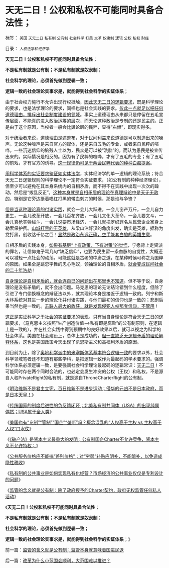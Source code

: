 # 天无二日！公权和私权不可能同时具备合法性；

标签： `美国` `天无二日` `私有制` `公有制` `社会科学` `打黑` `文革` `奴隶制` `逻辑` `公权` `私权` `财经` 

目录： `人权法学和经济学`

**天无二日！公权和私权不可能同时具备合法性**；

**不是私有制就是公有制；不是私有制就是奴隶制**；

**社会科学的理论，必须首先做到逻辑一致；**

**逻辑一致的社会理论实事求是，就能得到社会科学的实证体系**；

由于社会权力施行不允许出现行权抵触，[因此天无二日的逻辑要求](../../../2010/6/10/“天无二日，法无二纲”科学体系基本要求.md)，既是科学理论的要求，也是法学理论的要求，同样也是社会实践的要求。[仅此一点就足以把任何道德理由，排斥出社会制度建设的领域](../../../2010/5/27/进化论没有道德的概念；科学没有道德的园地.md)。事实上道德理由从来都只是停留在五毛宣传层面，不能真的进入政治运筹的层次，而无论这种政治是专制的还是民主的。正是由于这个原因，当权者一般会比舆论层的民粹，显得“右倾”，即现实得多。

对于统治者来说，道德理由是遮羞布，对于民间利益来说道德是可以制造出来的噪声。无论这种噪声是来自官方的媒体，还是来自五毛的专业，或者来自民粹的喧哗。一些沉迷信仰的脑残人士以为，民众是可以被“洗脑”的，而认为愚民是被宣传出来的。实际情况是相反的。因为有了民粹的喧哗，才有了五毛的专业；有了五毛的前戏，才有官方的诱导。[这一规律仍可见于两会民粹代表的种种白痴提案](../../../2010/6/25/政治家是开发政治利益的专家.md)。

[用科学体系的实证要求鉴证如实体法学](../../../2010/6/11/“天无二日，法无二纲”单一断言规则.md)，实体经济学的单一逻辑的理论系统；符合天无二日逻辑规则的科学理论不一定符合实证要求，（如公有制的种种经济理论），但至少可以避免在其本身系统内的自相矛盾，而不得不在实践中出现一次次的躁动，然后是“拨乱反正”。[这种本身就是自相矛盾的理论在真理辩论中是天无无敌的](../../../2012/2/20/最强大的理论是自相矛盾的理论.md)，特别是它旁边挺着唱红打黑的带血刺刀的时侯，那是谁与争锋？

[但是当这种理论真的付诸实践](../../../2010/6/11/法学法治依法一刀切;科学实证就要一刀切.md)，就会一会儿大跃进，一会儿亩产万斤，一会儿自力更生，一会儿改革开放，一会儿百花齐放，一会儿文化大革命，一会儿要文斗，一会儿真枪实弹械斗，一会儿说要市场经济，一会儿就把罗织罪名从民营企业家身上勒索保护费。[山城打黑的王英雄](../../../2012/2/10/今天的股市太不够精彩啦！.md)，从梁山泊好汉的角度出发，确实是英雄，据称为党打黑，创收达千亿之巨！[显然是政治永远正确，空手能套白狼的英雄生意](../../../2012/3/5/吴英案的浙江公共努力，仍有可改进之处.md)。

自相矛盾的实践本身，[如果有基层“上有政策，下有对策”的觉悟](../../../2010/8/29/腐败：上有政策，下有对策？一抓就死，一放就乱？.md)，宁愿背上走资派的罪名，让信仰鬼子骂几句“缺乏信仰”，也要为民生留一条血脉的自觉性，大概还可以减轻一点社会的动荡。可能这就是古老的中庸之道，在某种时侯可称之为国粹的原因。如果全是跳忠字舞的忠心毛奴，领袖理论的自相矛盾，[就会变成民间社会的二十年浩劫](../../../2009/7/5/历史责任归咎于毛主席是不公正的.md)！

[自身理论是自相矛盾的，就会连自已的问题出在那里也不知道](../../../2010/6/10/中国最缺乏文科，“西方（文）科学”.md)。但不等于说，自身理论是没有矛盾的，就不会出问题。马克思的理论无论结论错到什么程度，但除了引进了专门偷换概念的辩证法以外，就其理论本身是接近于逻辑一致的。列宁和斯大林系统对其进一步的理论化并付诸实践，与他们最初的信仰也是一致的；悲剧后果当然也是一致的。[苏联人最大的收获，就是发现侵犯人权那套信仰，不管用](../../../2011/10/8/马丁神父定律对公有制的恶毒诅咒！.md)！

[这正是实证科学之于社会的实证要求的表现](../../../2011/5/28/科学必要条件，单一逻辑规则.md)。只有当自身理论是符合天无二日的逻辑要求，（马克思主义按照“生产创造价值——>私有即是腐败”的公有制原则，在逻辑上是一致的），并在社会实践中得到预期中的良好效果以后，就可以视之为科学的社会体系。美国在社会建设上，总体上是成功的，[但一直缺乏无逻辑矛盾的理论解释体系](../../../2011/5/4/反思“全盘西化”,可能成为“全盘不开化”.md)，这也是美国政策今天出现了凯恩斯主义和高福利矛盾的原因。

到目前为止，除了[奥地利学派中的米塞斯体系基本符合逻辑一致](../../../2011/6/20/米塞斯的时间偏好利率模型不如奈特.md)的要求以外，社会科学领域笔者还不知道有那些学科，是把逻辑一致作为最起码的学术要求的。强调科学体系必须逻辑一致，是要强调社会科学理论最起码的逻辑常识：[天无二日](../../../2010/6/11/“天无二日，法无二纲”波普尔法则的弱点.md)！不可能同时存在两个同时合法的，也必定会发生冲突的公权（王权）和私权。不是源自人权PrivateRight的私有制，就是源自ThroneCharterRight的公有制。

《[明治维新不是君主立宪，百日维新不是进步运动；侵华的元凶不是日本政府，而是日本天皇！](../../../2012/3/5/侵华的元凶不是日本政府，而是日本天皇！.md)》

《[传统国家的制度后进性的负反馈闭环；北美私有制共同体（USA）的出现纯属偶然；USA属于全人类](../../../2012/3/6/美国不拥有全世界，USA属于全人类.md)》

《[美国也有“专制”“管制”“国企”“垄断”吗？概念混乱的“人权高于主权
vs 主权高于人权”口水仗](../../../2012/3/6/美国的国企有什么美国特色？.md)》

《[《破产法》是资本主义最重大的发明；公有制国企Charter不允许竞争，资本主义不允许特权；](../../../2012/3/6/《破产法》是资本主义最重大的发明.md)》

《[公共服务价格应不能搞“差别价格”；对“穷弱”补贴应明补，不能暗补，以免造成隐性税收](../../../2012/3/6/公共服务“差别定价”将导致巨大而低效的隐性税收.md)》

《[私有制的公共事业是如何实现私有化经营？市场经济的公共事业仅仅是专利设计的问题](../../../2012/3/7/私有制的公共事业是如何实现私有化经营？.md)》

《[监管的含义就是公有制；除了政府授予的Charter契约，政府无权监管任何私人活动](../../../2012/3/7/监管的含义就是公有制；监管本身就意味着国进民退.md)》

《**天无二日！公权和私权不可能同时具备合法性**；

**不是私有制就是公有制；不是私有制就是奴隶制**；

**社会科学的理论，必须首先做到逻辑一致；**

**逻辑一致的社会理论实事求是，就能得到社会科学的实证体系**；》

前一篇：[监管的含义就是公有制；监管本身就意味着国进民退](../../../2012/3/7/监管的含义就是公有制；监管本身就意味着国进民退.md)

后一篇：[改革为什么小范围会顺利，大范围难以推进？](../../../2012/3/7/改革为什么小范围会顺利，大范围难以推进？.md)